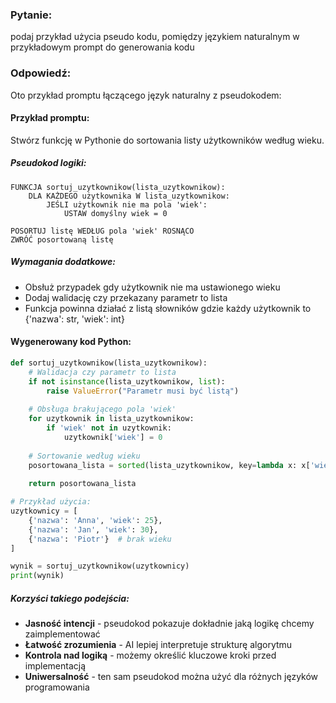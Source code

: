 ### Pytanie:

podaj przykład użycia pseudo kodu, pomiędzy językiem naturalnym w przykładowym prompt do generowania kodu

### Odpowiedź:

Oto przykład promptu łączącego język naturalny z pseudokodem:

#### Przykład promptu:

Stwórz funkcję w Pythonie do sortowania listy użytkowników według wieku.

##### Pseudokod logiki:
```
FUNKCJA sortuj_uzytkownikow(lista_uzytkownikow):
    DLA KAŻDEGO użytkownika W lista_uzytkownikow:
        JEŚLI użytkownik nie ma pola 'wiek':
            USTAW domyślny wiek = 0

POSORTUJ listę WEDŁUG pola 'wiek' ROSNĄCO
ZWRÓĆ posortowaną listę
```
##### Wymagania dodatkowe:
- Obsłuż przypadek gdy użytkownik nie ma ustawionego wieku
- Dodaj walidację czy przekazany parametr to lista
- Funkcja powinna działać z listą słowników gdzie każdy użytkownik to {'nazwa': str, 'wiek': int}


#### Wygenerowany kod Python:
```python
def sortuj_uzytkownikow(lista_uzytkownikow):
    # Walidacja czy parametr to lista
    if not isinstance(lista_uzytkownikow, list):
        raise ValueError("Parametr musi być listą")
    
    # Obsługa brakującego pola 'wiek'
    for uzytkownik in lista_uzytkownikow:
        if 'wiek' not in uzytkownik:
            uzytkownik['wiek'] = 0
    
    # Sortowanie według wieku
    posortowana_lista = sorted(lista_uzytkownikow, key=lambda x: x['wiek'])
    
    return posortowana_lista

# Przykład użycia:
uzytkownicy = [
    {'nazwa': 'Anna', 'wiek': 25},
    {'nazwa': 'Jan', 'wiek': 30},
    {'nazwa': 'Piotr'}  # brak wieku
]

wynik = sortuj_uzytkownikow(uzytkownicy)
print(wynik)
```
##### Korzyści takiego podejścia:

- **Jasność intencji** - pseudokod pokazuje dokładnie jaką logikę chcemy zaimplementować
- **Łatwość zrozumienia** - AI lepiej interpretuje strukturę algorytmu
- **Kontrola nad logiką** - możemy określić kluczowe kroki przed implementacją
- **Uniwersalność** - ten sam pseudokod można użyć dla różnych języków programowania
